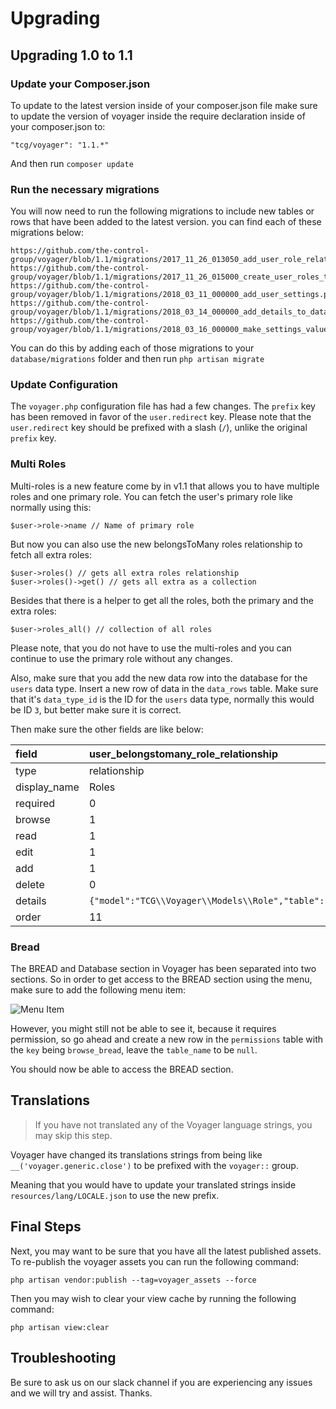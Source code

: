 # Upgrading

## Upgrading 1.0 to 1.1

### Update your Composer.json

To update to the latest version inside of your composer.json file make sure to update the version of voyager inside the require declaration inside of your composer.json to:

`"tcg/voyager": "1.1.*"`

And then run `composer update`

### Run the necessary migrations

You will now need to run the following migrations to include new tables or rows that have been added to the latest version. you can find each of these migrations below:

```text
https://github.com/the-control-group/voyager/blob/1.1/migrations/2017_11_26_013050_add_user_role_relationship.php
https://github.com/the-control-group/voyager/blob/1.1/migrations/2017_11_26_015000_create_user_roles_table.php
https://github.com/the-control-group/voyager/blob/1.1/migrations/2018_03_11_000000_add_user_settings.php
https://github.com/the-control-group/voyager/blob/1.1/migrations/2018_03_14_000000_add_details_to_data_types_table.php
https://github.com/the-control-group/voyager/blob/1.1/migrations/2018_03_16_000000_make_settings_value_nullable.php
```

You can do this by adding each of those migrations to your `database/migrations` folder and then run `php artisan migrate`

### Update Configuration

The `voyager.php` configuration file has had a few changes. The `prefix` key has been removed in favor of the `user.redirect` key. Please note that the `user.redirect` key should be prefixed with a slash \(`/`\), unlike the original `prefix` key.

### Multi Roles

Multi-roles is a new feature come by in v1.1 that allows you to have multiple roles and one primary role. You can fetch the user's primary role like normally using this:

```text
$user->role->name // Name of primary role
```

But now you can also use the new belongsToMany roles relationship to fetch all extra roles:

```text
$user->roles() // gets all extra roles relationship
$user->roles()->get() // gets all extra as a collection
```

Besides that there is a helper to get all the roles, both the primary and the extra roles:

```text
$user->roles_all() // collection of all roles
```

Please note, that you do not have to use the multi-roles and you can continue to use the primary role without any changes.

Also, make sure that you add the new data row into the database for the `users` data type. Insert a new row of data in the `data_rows` table. Make sure that it's `data_type_id` is the ID for the `users` data type, normally this would be ID `3`, but better make sure it is correct.

Then make sure the other fields are like below:

| field | user\_belongstomany\_role\_relationship |
| :--- | :--- |
| type | relationship |
| display\_name | Roles |
| required | 0 |
| browse | 1 |
| read | 1 |
| edit | 1 |
| add | 1 |
| delete | 0 |
| details | `{"model":"TCG\\Voyager\\Models\\Role","table":"roles","type":"belongsToMany","column":"id","key":"id","label":"name","pivot_table":"user_roles","pivot":"1"}` |
| order | 11 |

### Bread

The BREAD and Database section in Voyager has been separated into two sections. So in order to get access to the BREAD section using the menu, make sure to add the following menu item:

![Menu Item](https://github.com/emptynick/voyager/tree/8427b44a7d17f291dc1875af30604bd44330ce13/docs/_images/upgrade-menu-item.png)

However, you might still not be able to see it, because it requires permission, so go ahead and create a new row in the `permissions` table with the `key` being `browse_bread`, leave the `table_name` to be `null`.

You should now be able to access the BREAD section.

## Translations

> If you have not translated any of the Voyager language strings, you may skip this step.

Voyager have changed its translations strings from being like `__('voyager.generic.close')` to be prefixed with the `voyager::` group.

Meaning that you would have to update your translated strings inside `resources/lang/LOCALE.json` to use the new prefix.

## Final Steps

Next, you may want to be sure that you have all the latest published assets. To re-publish the voyager assets you can run the following command:

```text
php artisan vendor:publish --tag=voyager_assets --force
```

Then you may wish to clear your view cache by running the following command:

```text
php artisan view:clear
```

## Troubleshooting

Be sure to ask us on our slack channel if you are experiencing any issues and we will try and assist. Thanks.

